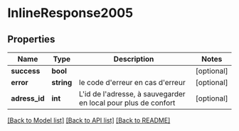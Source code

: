 # InlineResponse2005

## Properties
Name | Type | Description | Notes
------------ | ------------- | ------------- | -------------
**success** | **bool** |  | [optional] 
**error** | **string** | le code d&#x27;erreur en cas d&#x27;erreur | [optional] 
**adress_id** | **int** | L&#x27;id de l&#x27;adresse, à sauvegarder en local pour plus de confort | [optional] 

[[Back to Model list]](../../README.md#documentation-for-models) [[Back to API list]](../../README.md#documentation-for-api-endpoints) [[Back to README]](../../README.md)

